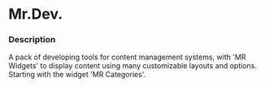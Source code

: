 # Mr.Dev.
### Description
A pack of developing tools for content management systems, with 'MR Widgets' to display content using many customizable layouts and options.
Starting with the widget 'MR Categories'.
